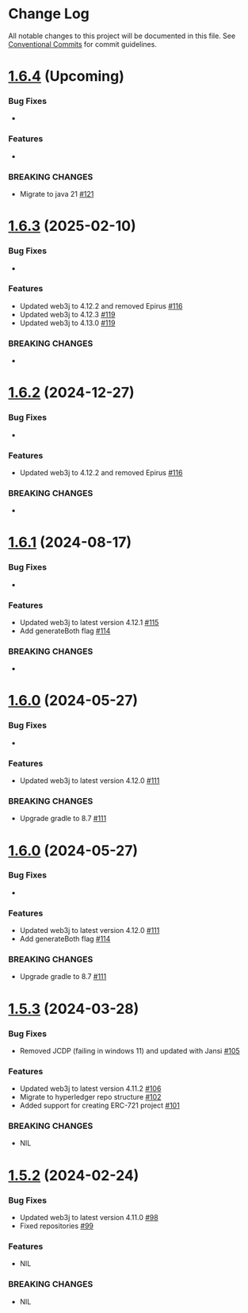 # Change Log

All notable changes to this project will be documented in this file.
See [Conventional Commits](https://conventionalcommits.org) for commit guidelines.

# [1.6.4]() (Upcoming)

### Bug Fixes

*

### Features

* 

### BREAKING CHANGES

* Migrate to java 21 [#121](https://github.com/LFDT-web3j/web3j-cli/pull/121)


# [1.6.3](https://github.com/hyperledger-web3j/web3j-cli/releases/tag/v1.6.3) (2025-02-10)

### Bug Fixes

*

### Features

* Updated web3j to 4.12.2 and removed Epirus [#116](https://github.com/hyperledger/web3j-cli/pull/116)
* Updated web3j to 4.12.3 [#119](https://github.com/hyperledger/web3j-cli/pull/119)
* Updated web3j to 4.13.0 [#119](https://github.com/hyperledger/web3j-cli/pull/120)

### BREAKING CHANGES

*

# [1.6.2](https://github.com/hyperledger-web3j/web3j-cli/releases/tag/v1.6.2) (2024-12-27)

### Bug Fixes

*

### Features

* Updated web3j to 4.12.2 and removed Epirus [#116](https://github.com/hyperledger/web3j-cli/pull/116)

### BREAKING CHANGES

*

# [1.6.1](https://github.com/web3j/web3j-cli/releases/tag/v1.6.1) (2024-08-17)

### Bug Fixes

*

### Features

* Updated web3j to latest version 4.12.1 [#115](https://github.com/hyperledger/web3j-cli/pull/115)
* Add generateBoth flag [#114](https://github.com/hyperledger/web3j-cli/pull/114)

### BREAKING CHANGES

* 


# [1.6.0](https://github.com/web3j/web3j-cli/releases/tag/v1.6.0) (2024-05-27)

### Bug Fixes

*

### Features

* Updated web3j to latest version 4.12.0 [#111](https://github.com/hyperledger/web3j-cli/pull/111)

### BREAKING CHANGES

* Upgrade gradle to 8.7 [#111](https://github.com/hyperledger/web3j-cli/pull/111)

# [1.6.0](https://github.com/web3j/web3j-cli/releases/tag/v1.6.0) (2024-05-27)

### Bug Fixes

* 

### Features

* Updated web3j to latest version 4.12.0 [#111](https://github.com/hyperledger/web3j-cli/pull/111)
* Add generateBoth flag [#114](https://github.com/hyperledger/web3j-cli/pull/114)

### BREAKING CHANGES

* Upgrade gradle to 8.7 [#111](https://github.com/hyperledger/web3j-cli/pull/111)

# [1.5.3](https://github.com/web3j/web3j-cli/releases/tag/v1.5.3) (2024-03-28)

### Bug Fixes

* Removed JCDP (failing in windows 11) and updated with Jansi [#105](https://github.com/web3j/web3j-cli/pull/105)

### Features

* Updated web3j to latest version 4.11.2 [#106](https://github.com/web3j/web3j-cli/pull/106)
* Migrate to hyperledger repo structure [#102](https://github.com/web3j/web3j-cli/pull/102)
* Added support for creating ERC-721 project [#101](https://github.com/web3j/web3j-cli/pull/101)

### BREAKING CHANGES

* NIL

# [1.5.2](https://github.com/web3j/web3j-cli/releases/tag/v1.5.2) (2024-02-24)

### Bug Fixes

* Updated web3j to latest version 4.11.0 [#98](https://github.com/web3j/web3j-cli/pull/98)
* Fixed repositories  [#99](https://github.com/web3j/web3j-cli/pull/99)

### Features

* NIL

### BREAKING CHANGES

* NIL